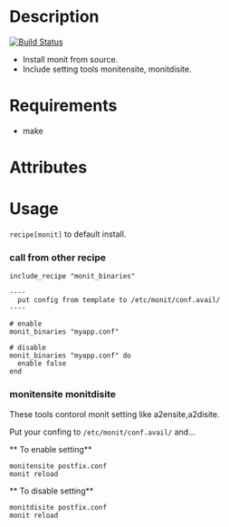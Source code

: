 Description
===========

[![Build Status](https://secure.travis-ci.org/higanworks-cookbooks/monit_binaries.png)](http://travis-ci.org/higanworks-cookbooks/monit_binaries)

* Install monit from source.
* Include setting tools monitensite, monitdisite.

Requirements
============

* make

Attributes
==========

Usage
=====

`recipe[monit]` to default install.

### call from other recipe

<pre><code>include_recipe "monit_binaries"

----
  put config from template to /etc/monit/conf.avail/
----

# enable
monit_binaries "myapp.conf"

# disable
monit_binaries "myapp.conf" do
  enable false
end
</code></pre>


### monitensite monitdisite

These tools contorol monit setting like a2ensite,a2disite.

Put your confing to `/etc/monit/conf.avail/` and...

** To enable setting**

    monitensite postfix.conf  
    monit reload

** To disable setting**

    monitdisite postfix.conf
    monit reload
